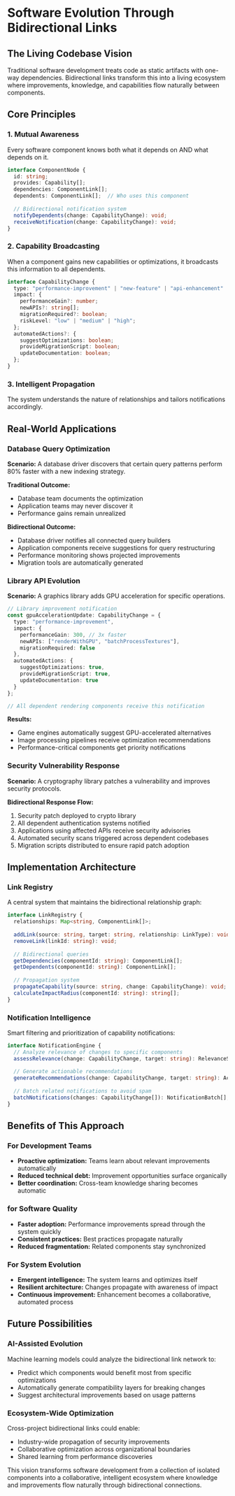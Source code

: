 # Software Evolution Through Bidirectional Links

## The Living Codebase Vision

Traditional software development treats code as static artifacts with one-way dependencies. Bidirectional links transform this into a living ecosystem where improvements, knowledge, and capabilities flow naturally between components.

## Core Principles

### 1. Mutual Awareness
Every software component knows both what it depends on AND what depends on it.

```typescript
interface ComponentNode {
  id: string;
  provides: Capability[];
  dependencies: ComponentLink[];
  dependents: ComponentLink[];  // Who uses this component
  
  // Bidirectional notification system
  notifyDependents(change: CapabilityChange): void;
  receiveNotification(change: CapabilityChange): void;
}
```

### 2. Capability Broadcasting
When a component gains new capabilities or optimizations, it broadcasts this information to all dependents.

```typescript
interface CapabilityChange {
  type: "performance-improvement" | "new-feature" | "api-enhancement" | "security-patch";
  impact: {
    performanceGain?: number;
    newAPIs?: string[];
    migrationRequired?: boolean;
    riskLevel: "low" | "medium" | "high";
  };
  automatedActions?: {
    suggestOptimizations: boolean;
    provideMigrationScript: boolean;
    updateDocumentation: boolean;
  };
}
```

### 3. Intelligent Propagation
The system understands the nature of relationships and tailors notifications accordingly.

## Real-World Applications

### Database Query Optimization

**Scenario:** A database driver discovers that certain query patterns perform 80% faster with a new indexing strategy.

**Traditional Outcome:** 
- Database team documents the optimization
- Application teams may never discover it
- Performance gains remain unrealized

**Bidirectional Outcome:**
- Database driver notifies all connected query builders
- Application components receive suggestions for query restructuring
- Performance monitoring shows projected improvements
- Migration tools are automatically generated

### Library API Evolution

**Scenario:** A graphics library adds GPU acceleration for specific operations.

```typescript
// Library improvement notification
const gpuAccelerationUpdate: CapabilityChange = {
  type: "performance-improvement",
  impact: {
    performanceGain: 300, // 3x faster
    newAPIs: ["renderWithGPU", "batchProcessTextures"],
    migrationRequired: false
  },
  automatedActions: {
    suggestOptimizations: true,
    provideMigrationScript: true,
    updateDocumentation: true
  }
};

// All dependent rendering components receive this notification
```

**Results:**
- Game engines automatically suggest GPU-accelerated alternatives
- Image processing pipelines receive optimization recommendations
- Performance-critical components get priority notifications

### Security Vulnerability Response

**Scenario:** A cryptography library patches a vulnerability and improves security protocols.

**Bidirectional Response Flow:**
1. Security patch deployed to crypto library
2. All dependent authentication systems notified
3. Applications using affected APIs receive security advisories
4. Automated security scans triggered across dependent codebases
5. Migration scripts distributed to ensure rapid patch adoption

## Implementation Architecture

### Link Registry
A central system that maintains the bidirectional relationship graph:

```typescript
interface LinkRegistry {
  relationships: Map<string, ComponentLink[]>;
  
  addLink(source: string, target: string, relationship: LinkType): void;
  removeLink(linkId: string): void;
  
  // Bidirectional queries
  getDependencies(componentId: string): ComponentLink[];
  getDependents(componentId: string): ComponentLink[];
  
  // Propagation system
  propagateCapability(source: string, change: CapabilityChange): void;
  calculateImpactRadius(componentId: string): string[];
}
```

### Notification Intelligence
Smart filtering and prioritization of capability notifications:

```typescript
interface NotificationEngine {
  // Analyze relevance of changes to specific components
  assessRelevance(change: CapabilityChange, target: string): RelevanceScore;
  
  // Generate actionable recommendations
  generateRecommendations(change: CapabilityChange, target: string): Action[];
  
  // Batch related notifications to avoid spam
  batchNotifications(changes: CapabilityChange[]): NotificationBatch[];
}
```

## Benefits of This Approach

### For Development Teams
- **Proactive optimization:** Teams learn about relevant improvements automatically
- **Reduced technical debt:** Improvement opportunities surface organically
- **Better coordination:** Cross-team knowledge sharing becomes automatic

### for Software Quality
- **Faster adoption:** Performance improvements spread through the system quickly
- **Consistent practices:** Best practices propagate naturally
- **Reduced fragmentation:** Related components stay synchronized

### For System Evolution
- **Emergent intelligence:** The system learns and optimizes itself
- **Resilient architecture:** Changes propagate with awareness of impact
- **Continuous improvement:** Enhancement becomes a collaborative, automated process

## Future Possibilities

### AI-Assisted Evolution
Machine learning models could analyze the bidirectional link network to:
- Predict which components would benefit most from specific optimizations
- Automatically generate compatibility layers for breaking changes
- Suggest architectural improvements based on usage patterns

### Ecosystem-Wide Optimization
Cross-project bidirectional links could enable:
- Industry-wide propagation of security improvements
- Collaborative optimization across organizational boundaries
- Shared learning from performance discoveries

This vision transforms software development from a collection of isolated components into a collaborative, intelligent ecosystem where knowledge and improvements flow naturally through bidirectional connections.